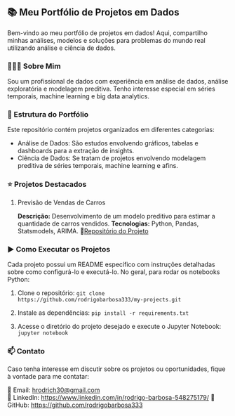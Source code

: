 ## 📚 Meu Portfólio de Projetos em Dados

Bem-vindo ao meu portfólio de projetos em dados! Aqui, compartilho minhas análises, modelos e soluções para problemas do mundo real utilizando análise e ciência de dados.

### 👨🏽‍💻 Sobre Mim

Sou um profissional de dados com experiência em análise de dados, análise exploratória e modelagem preditiva. Tenho interesse especial em séries temporais, machine learning e big data analytics.

### 📁 Estrutura do Portfólio

Este repositório contém projetos organizados em diferentes categorias:

* Análise de Dados: São estudos envolvendo gráficos, tabelas e dashboards para a extração de insights.
* Ciência de Dados: Se tratam de projetos envolvendo modelagem preditiva de séries temporais, machine learning e afins.

### ⭐ Projetos Destacados

1. Previsão de Vendas de Carros

	**Descrição:** Desenvolvimento de um modelo preditivo para estimar a quantidade de carros vendidos.
	**Tecnologias:** Python, Pandas, Statsmodels, ARIMA.
	🔗[Repositório do Projeto](https://github.com/rodrigobarbosa333/my-projects)

### ▶ Como Executar os Projetos

Cada projeto possui um README específico com instruções detalhadas sobre como configurá-lo e executá-lo. No geral, para rodar os notebooks Python:

1. Clone o repositório:
	```git clone https://github.com/rodrigobarbosa333/my-projects.git```

2. Instale as dependências:
	```pip install -r requirements.txt```

3. Acesse o diretório do projeto desejado e execute o Jupyter Notebook:
	```jupyter notebook```

### 📫 Contato

Caso tenha interesse em discutir sobre os projetos ou oportunidades, fique à vontade para me contatar:

📧 Email: hrodrich30@gmail.com  
🔗 LinkedIn: https://www.linkedin.com/in/rodrigo-barbosa-548275179/
🐙 GitHub: https://github.com/rodrigobarbosa333
